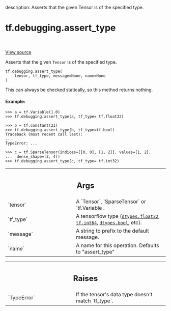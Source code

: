 description: Asserts that the given Tensor is of the specified type.

<div itemscope itemtype="http://developers.google.com/ReferenceObject">
<meta itemprop="name" content="tf.debugging.assert_type" />
<meta itemprop="path" content="Stable" />
</div>

# tf.debugging.assert_type

<!-- Insert buttons and diff -->

<table class="tfo-notebook-buttons tfo-api nocontent" align="left">

</table>

<a target="_blank" href="/code/stable/tensorflow/python/ops/check_ops.py">View source</a>



Asserts that the given `Tensor` is of the specified type.

<pre class="devsite-click-to-copy prettyprint lang-py tfo-signature-link">
<code>tf.debugging.assert_type(
    tensor, tf_type, message=None, name=None
)
</code></pre>



<!-- Placeholder for "Used in" -->

This can always be checked statically, so this method returns nothing.

#### Example:



```
>>> a = tf.Variable(1.0)
>>> tf.debugging.assert_type(a, tf_type= tf.float32)
```

```
>>> b = tf.constant(21)
>>> tf.debugging.assert_type(b, tf_type=tf.bool)
Traceback (most recent call last):
...
TypeError: ...
```

```
>>> c = tf.SparseTensor(indices=[[0, 0], [1, 2]], values=[1, 2],
...  dense_shape=[3, 4])
>>> tf.debugging.assert_type(c, tf_type= tf.int32)
```

<!-- Tabular view -->
 <table class="responsive fixed orange">
<colgroup><col width="214px"><col></colgroup>
<tr><th colspan="2"><h2 class="add-link">Args</h2></th></tr>

<tr>
<td>
`tensor`
</td>
<td>
A `Tensor`, `SparseTensor` or `tf.Variable .
</td>
</tr><tr>
<td>
`tf_type`
</td>
<td>
A tensorflow type (<a href="../../tf/dtypes.md#float32"><code>dtypes.float32</code></a>, <a href="../../tf.md#int64"><code>tf.int64</code></a>, <a href="../../tf/dtypes.md#bool"><code>dtypes.bool</code></a>,
etc).
</td>
</tr><tr>
<td>
`message`
</td>
<td>
A string to prefix to the default message.
</td>
</tr><tr>
<td>
`name`
</td>
<td>
 A name for this operation. Defaults to "assert_type"
</td>
</tr>
</table>



<!-- Tabular view -->
 <table class="responsive fixed orange">
<colgroup><col width="214px"><col></colgroup>
<tr><th colspan="2"><h2 class="add-link">Raises</h2></th></tr>

<tr>
<td>
`TypeError`
</td>
<td>
If the tensor's data type doesn't match `tf_type`.
</td>
</tr>
</table>

